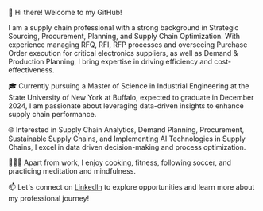 👋 Hi there! Welcome to my GitHub!

I am a supply chain professional with a strong background in Strategic Sourcing, Procurement, Planning, and Supply Chain Optimization. With experience managing RFQ, RFI, RFP processes and overseeing Purchase Order execution for critical electronics suppliers, as well as Demand & Production Planning, I bring expertise in driving efficiency and cost-effectiveness.

🎓 Currently pursuing a Master of Science in Industrial Engineering at the State University of New York at Buffalo, expected to graduate in December 2024, I am passionate about leveraging data-driven insights to enhance supply chain performance.

🌐 Interested in Supply Chain Analytics, Demand Planning, Procurement, Sustainable Supply Chains, and Implementing AI Technologies in Supply Chains, I excel in data driven decision-making and process optimization.

🧘🏻‍♂️ Apart from work, I enjoy [cooking](https://www.instagram.com/samyak_shah_777?igsh=ZzF5aG1vNGhsZGp6), fitness, following soccer, and practicing meditation and mindfulness.

📫 Let's connect on [LinkedIn](https://www.linkedin.com/in/shahsamyak/) to explore opportunities and learn more about my professional journey!

